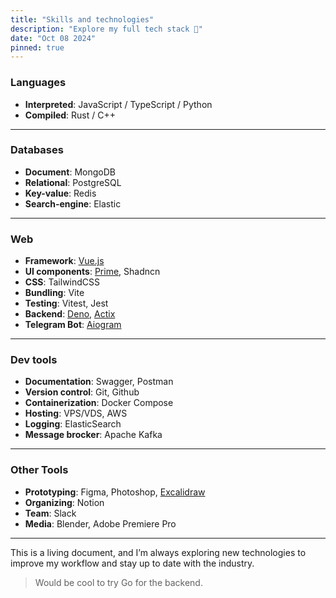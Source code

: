 ```yaml
---
title: "Skills and technologies"
description: "Explore my full tech stack 🔬"
date: "Oct 08 2024"
pinned: true
---
```


### Languages

- **Interpreted**: JavaScript / TypeScript / Python
- **Compiled**: Rust / C++

---

### Databases

- **Document**: MongoDB 
- **Relational**: PostgreSQL
- **Key-value**: Redis
- **Search-engine**: Elastic

---

### Web

- **Framework**: [Vue.js](https://vuejs.org/)
- **UI components**: [Prime](https://primevue.org/), Shadncn
- **CSS**: TailwindCSS
- **Bundling**: Vite
- **Testing**: Vitest, Jest
- **Backend**: [Deno](https://deno.com/), [Actix](https://actix.rs/)
- **Telegram Bot**: [Aiogram](https://aiogram.dev/)

---

### Dev tools

- **Documentation**: Swagger, Postman
- **Version control**: Git, Github
- **Containerization**: Docker Compose
- **Hosting**: VPS/VDS, AWS
- **Logging**: ElasticSearch
- **Message brocker**: Apache Kafka
---

### Other Tools

- **Prototyping**: Figma, Photoshop, [Excalidraw](https://excalidraw.com/)
- **Organizing**: Notion
- **Team**: Slack
- **Media**: Blender, Adobe Premiere Pro

---

This is a living document, and I’m always exploring new technologies to
improve my workflow and stay up to date with the industry. 
> Would be cool to try Go for the backend.